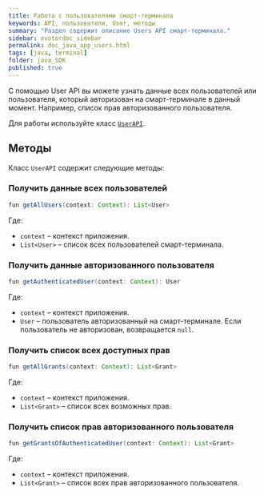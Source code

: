 ```yaml
---
title: Работа с пользователями смарт-терминала
keywords: API, пользователи, User, методы
summary: "Раздел содержит описание Users API смарт-терминала."
sidebar: evotordoc_sidebar
permalink: doc_java_app_users.html
tags: [java, terminal]
folder: java_SDK
published: true
---
```


С помощью User API вы можете узнать данные всех пользователей или пользователя, который авторизован на смарт-терминале в данный момент. Например, список прав авторизованного пользователя.

Для работы используйте класс [`UserAPI`](https://github.com/evotor/integration-library/blob/develop/app/src/main/java/ru/evotor/framework/users/UserApi.kt).

## Методы

Класс `UserAPI` содержит следующие методы:

### Получить данные всех пользователей

```java
fun getAllUsers(context: Context): List<User>
```

Где:

* `context` – контекст приложения.
* `List<User>` – список всех пользователей смарт-терминала.

### Получить данные авторизованного пользователя

```java
fun getAuthenticatedUser(context: Context): User
```

Где:

* `context` – контекст приложения.
* `User` – пользователь авторизованный на смарт-терминале. Если пользователь не авторизован, возвращается `null`.

### Получить список всех доступных прав

```java
fun getAllGrants(context: Context): List<Grant>
```

Где:

* `context` – контекст приложения.
* `List<Grant>` – список всех возможных прав.

### Получить список прав авторизованного пользователя

```java
fun getGrantsOfAuthenticatedUser(context: Context): List<Grant>
```

Где:

* `context` – контекст приложения.
* `List<Grant>` – список всех прав авторизованного пользователя.
